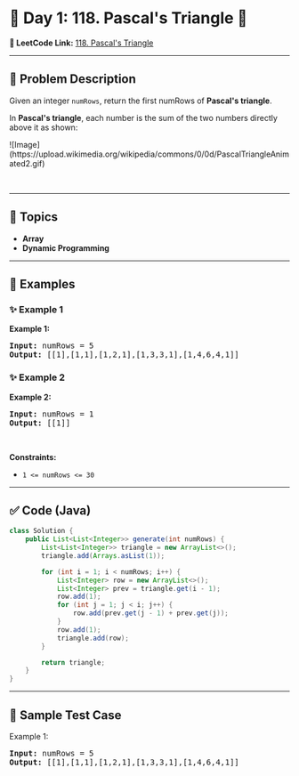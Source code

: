 # 📌 Day 1: 118. Pascal's Triangle 🎯

**🔗 LeetCode Link:** [118. Pascal's Triangle](https://leetcode.com/problems/pascals-triangle/)

---

## 🧩 Problem Description

<p>Given an integer <code>numRows</code>, return the first numRows of <strong>Pascal&#39;s triangle</strong>.</p>

<p>In <strong>Pascal&#39;s triangle</strong>, each number is the sum of the two numbers directly above it as shown:</p>
![Image](https://upload.wikimedia.org/wikipedia/commons/0/0d/PascalTriangleAnimated2.gif)
<p>&nbsp;</p>
<p><strong class="example">

---

## 🧠 Topics

- Array
- Dynamic Programming
---

## 🧩 Examples

### ✨ Example 1

Example 1:</strong></p>
<pre><strong>Input:</strong> numRows = 5
<strong>Output:</strong> [[1],[1,1],[1,2,1],[1,3,3,1],[1,4,6,4,1]]
</pre><p><strong class="example">

### ✨ Example 2

Example 2:</strong></p>
<pre><strong>Input:</strong> numRows = 1
<strong>Output:</strong> [[1]]
</pre>
<p>&nbsp;</p>
<p><strong>Constraints:</strong></p>

<ul>
	<li><code>1 &lt;= numRows &lt;= 30</code></li>
</ul>

---

## ✅ Code (Java)

```java
class Solution {
    public List<List<Integer>> generate(int numRows) {
        List<List<Integer>> triangle = new ArrayList<>();
        triangle.add(Arrays.asList(1));

        for (int i = 1; i < numRows; i++) {
            List<Integer> row = new ArrayList<>();
            List<Integer> prev = triangle.get(i - 1);
            row.add(1);
            for (int j = 1; j < i; j++) {
                row.add(prev.get(j - 1) + prev.get(j));
            }
            row.add(1);
            triangle.add(row);
        }

        return triangle;
    }
}
```

---

## 🧪 Sample Test Case


Example 1:</strong></p>
<pre><strong>Input:</strong> numRows = 5
<strong>Output:</strong> [[1],[1,1],[1,2,1],[1,3,3,1],[1,4,6,4,1]]
</pre><p><strong class="example">


